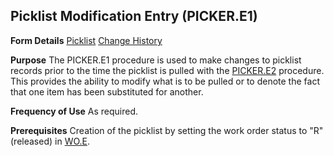 ## Picklist Modification Entry (PICKER.E1)
<PageHeader />

**Form Details**
[Picklist](../PICKER-E1-1/README.md)
[Change History](../PICKER-E1-2/README.md)

**Purpose**
The PICKER.E1 procedure is used to make changes to picklist records prior to
the time the picklist is pulled with the [PICKER.E2](../PICKER-E2/README.md) procedure.
This provides the ability to modify what is to be pulled or to denote the fact
that one item has been substituted for another.

**Frequency of Use**
As required.

**Prerequisites**
Creation of the picklist by setting the work order status to "R" (released) in
[WO.E](../WO-E/README.md).

<badge text= "Version 8.10.57 " vertical="middle" />

<PageFooter />
